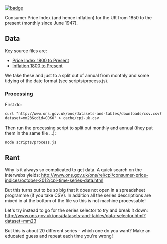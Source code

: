 <a href="https://datahub.io/core/cpi-gb"><img src="https://badgen.net/badge/icon/View%20on%20datahub.io/orange?icon=https://datahub.io/datahub-cube-badge-icon.svg&label&scale=1.25)" alt="badge" /></a>

Consumer Price Index (and hence inflation) for the UK from 1850 to the present (monthly since June 1947).

## Data

Key source files are:

* [Price Index 1800 to Present](http://www.ons.gov.uk/ons/datasets-and-tables/downloads/csv.csv?dataset=mm23&cdid=CDKO)
* [Inflation 1800 to Present](http://www.ons.gov.uk/ons/datasets-and-tables/downloads/csv.csv?dataset=mm23&cdid=CDSI)

We take these and just to a split out of annual from monthly and some tidying of the date format (see scripts/process.js).

### Processing

First do:

    curl "http://www.ons.gov.uk/ons/datasets-and-tables/downloads/csv.csv?dataset=mm23&cdid=CDKO" > cache/cpi-uk.csv

Then run the processing script to split out monthly and annual (they put them in the same file ...):

    node scripts/process.js

## Rant

Why is it always so complicated to get data. A quick search on the interwebs yields: <http://www.ons.gov.uk/ons/rel/cpi/consumer-price-indices/october-2012/cpi-time-series-data.html>

But this turns out to be so big that it does not open in a spreadsheet programme (if you take CSV). In addition all the series descriptions are mixed in at the bottom of the file so this is not machine processable!

Let's try instead to go for the series selector to try and break it down: <http://www.ons.gov.uk/ons/datasets-and-tables/data-selector.html?dataset=mm23>

But this is about 20 different series - which one do you want? Make an educated guess and repeat each time you're wrong!

